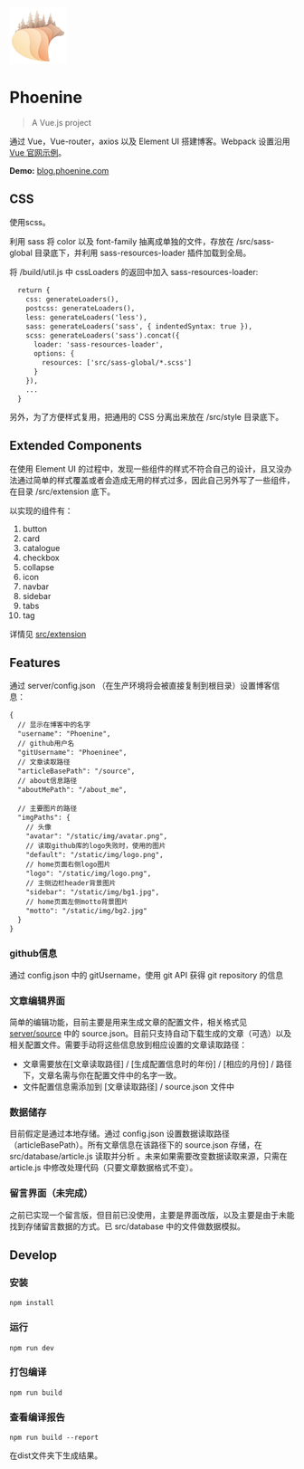 <img src="/showcase/logo.png" height=100>

# Phoenine

> A Vue.js project

通过 Vue，Vue-router，axios 以及 Element UI 搭建博客。Webpack 设置沿用 [Vue 官网示例](https://vuejs-templates.github.io/webpack/)。

**Demo:** [blog.phoenine.com](https://blog.phoenine.com)

## CSS

使用scss。

利用 sass 将 color 以及 font-family 抽离成单独的文件，存放在 /src/sass-global 目录底下，并利用 sass-resources-loader 插件加载到全局。

将 /build/util.js 中 cssLoaders 的返回中加入 sass-resources-loader:

	  return {
	    css: generateLoaders(),
	    postcss: generateLoaders(),
	    less: generateLoaders('less'),
	    sass: generateLoaders('sass', { indentedSyntax: true }),
	    scss: generateLoaders('sass').concat({
	      loader: 'sass-resources-loader',
	      options: {
	        resources: ['src/sass-global/*.scss']
	      }
	    }),
	    ...
	  }

另外，为了方便样式复用，把通用的 CSS 分离出来放在 /src/style 目录底下。

## Extended Components

在使用 Element UI 的过程中，发现一些组件的样式不符合自己的设计，且又没办法通过简单的样式覆盖或者会造成无用的样式过多，因此自己另外写了一些组件，在目录 /src/extension 底下。

以实现的组件有：

1. button
2. card
3. catalogue
4. checkbox
5. collapse
6. icon
7. navbar
8. sidebar
9. tabs
10. tag

详情见 [src/extension](src/extension)

## Features

通过 server/config.json （在生产环境将会被直接复制到根目录）设置博客信息：

	{
	  // 显示在博客中的名字
	  "username": "Phoenine",
	  // github用户名
	  "gitUsername": "Phoeninee",
	  // 文章读取路径
	  "articleBasePath": "/source",
	  // about信息路径
	  "aboutMePath": "/about_me",
	  
	  // 主要图片的路径
	  "imgPaths": {
		// 头像
	    "avatar": "/static/img/avatar.png",
		// 读取github库的logo失败时，使用的图片
	    "default": "/static/img/logo.png",
		// home页面右侧logo图片
	    "logo": "/static/img/logo.png",
		// 主侧边栏header背景图片
	    "sidebar": "/static/img/bg1.jpg",
		// home页面左侧motto背景图片
	    "motto": "/static/img/bg2.jpg"
	  }
	}

### github信息

通过 config.json 中的 gitUsername，使用 git API 获得 git repository 的信息

### 文章编辑界面

简单的编辑功能，目前主要是用来生成文章的配置文件，相关格式见 [server/source](server/source/) 中的 source.json。目前只支持自动下载生成的文章（可选）以及相关配置文件。需要手动将这些信息放到相应设置的文章读取路径：

- 文章需要放在[文章读取路径] / [生成配置信息时的年份] / [相应的月份] /
 路径下，文章名需与你在配置文件中的名字一致。
- 文件配置信息需添加到 [文章读取路径] / source.json 文件中

### 数据储存

目前假定是通过本地存储。通过 config.json 设置数据读取路径（articleBasePath）。所有文章信息在该路径下的 source.json 存储，在 src/database/article.js 读取并分析 。未来如果需要改变数据读取来源，只需在 article.js 中修改处理代码（只要文章数据格式不变）。

### 留言界面（未完成）

之前已实现一个留言版，但目前已没使用，主要是界面改版，以及主要是由于未能找到存储留言数据的方式。已 src/database 中的文件做数据模拟。

## Develop

### 安装

	npm install
	
### 运行

	npm run dev
	
### 打包编译

	npm run build
	
### 查看编译报告

	npm run build --report

在dist文件夹下生成结果。
